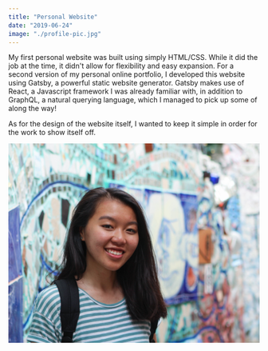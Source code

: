 ```yaml
---
title: "Personal Website"
date: "2019-06-24"
image: "./profile-pic.jpg"
---
```


<p>My first personal website was built using simply HTML/CSS. While it did the job at the time, it didn't allow for flexibility and easy expansion. For a second version of my personal online portfolio, I developed this website using Gatsby, a powerful static website generator. Gatsby makes use of React, a Javascript framework I was already familiar with, in addition to GraphQL, a natural querying language, which I managed to pick up some of along the way!</p>

<p>As for the design of the website itself, I wanted to keep it simple in order for the work to show itself off.</p>

![Alt text](profile-pic.jpg?raw=true "Title")
